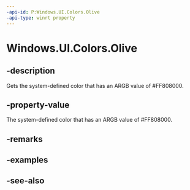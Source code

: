```yaml
---
-api-id: P:Windows.UI.Colors.Olive
-api-type: winrt property
---
```


<!-- Property syntax
public Windows.UI.Color Olive { get; }
-->

# Windows.UI.Colors.Olive

## -description

Gets the system-defined color that has an ARGB value of #FF808000.



## -property-value

The system-defined color that has an ARGB value of #FF808000.

## -remarks

## -examples

## -see-also
